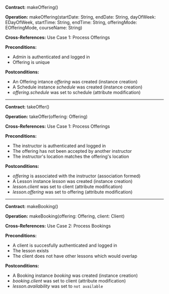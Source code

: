 **Contract:** makeOffering()

**Operation:** makeOffering(startDate: String, endDate: String, dayOfWeek: EDayOfWeek, startTime: String, endTime: String, offeringMode: EOfferingMode, courseName: String)

**Cross-References:** Use Case 1: Process Offerings

**Preconditions:**
* Admin is authenticated and logged in
* Offering is unique

**Postconditions:**
* An Offering intance *offering* was created (instance creation)
* A Schedule instance *schedule* was created (instance creation)
* *offering.schedule* was set to schedule (attribute modification)

_________________________________________________________________________

**Contract:** takeOffer()

**Operation:** takeOffer(offering: Offering)

**Cross-References:** Use Case 1: Process Offerings

**Preconditions:**
* The instructor is authenticated and logged in
* The offering has not been accepted by another instructor
* The instructor's location matches the offering's location

**Postconditions:**
* *offering* is associated with the instructor (association formed)
* A Lesson instance *lesson* was created (instance creation)
* *lesson.client* was set to client (attribute modification)
* *lesson.offering* was set to offering (attribute modification)

_________________________________________________________________________

**Contract:** makeBooking()

**Operation:** makeBooking(offering: Offering, client: Client)

**Cross-References:** Use Case 2: Process Bookings

**Preconditions:**
* A client is succesfully authenticated and logged in
* The lesson exists
* The client does not have other lessons which would overlap

**Postconditions:**
* A Booking instance *booking* was created (instance creation)
* *booking.client* was set to client (attribute modification)
* *lesson.availability* was set to `not available`
